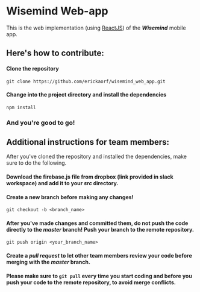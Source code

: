 # Wisemind Web-app

This is the web implementation (using [ReactJS](https://reactjs.org/docs/getting-started.html)) of the _**Wisemind**_ mobile app.

## Here's how to contribute:

#### Clone the repository

`git clone https://github.com/erickaorf/wisemind_web_app.git`

#### Change into the project directory and install the dependencies

`npm install`

### And you're good to go!

## Additional instructions for team members:

After you've cloned the repository and installed the dependencies, make sure to do the following.

#### Download the firebase.js file from dropbox (link provided in slack workspace) and add it to your _src_ directory.

#### Create a new branch before making any changes!

`git checkout -b <branch_name>`

#### After you've made changes and committed them, do not push the code directly to the _master_ branch! Push your branch to the remote repository.

`git push origin <your_branch_name>`

#### Create a _pull request_ to let other team members review your code before merging with the _master_ branch.

#### Please make sure to `git pull` every time you start coding and before you push your code to the remote repository, to avoid merge conflicts.
